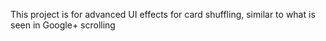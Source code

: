 This project is for advanced UI effects for card shuffling, similar to what is seen in
Google+ scrolling

